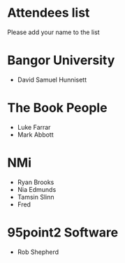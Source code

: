 Attendees list
==============

Please add your name to the list

# Bangor University


* David Samuel Hunnisett

# The Book People

* Luke Farrar
* Mark Abbott

# NMi

* Ryan Brooks
* Nia Edmunds
* Tamsin Slinn
* Fred 

# 95point2 Software

* Rob Shepherd

